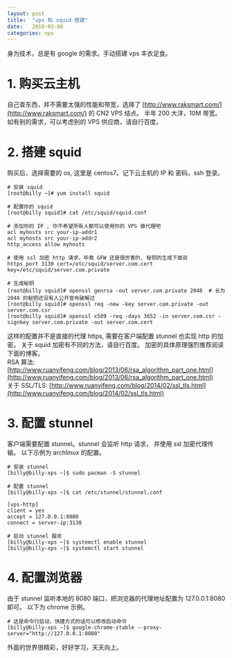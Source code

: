 ```yaml
---
layout: post
title:  "vps 和 squid 搭建"
date:   2018-03-08
categories: vps
---
```


身为技术，总是有 google 的需求。手动搭建 vps 丰衣足食。

# 1. 购买云主机
自己查东西，并不需要太强的性能和带宽，选择了 [http://www.raksmart.com/](http://www.raksmart.com/) 的 CN2 VPS 结点。
半年 200 大洋，10M 带宽。
如有别的需求，可以考虑别的 VPS 供应商，请自行百度。

# 2. 搭建 squid 
购买后，选择需要的 os, 这里是 centos7。记下云主机的 IP 和 密码，ssh 登录。

```
# 安装 squid
[root@billy ~]# yum install squid

# 配置你的 squid
[root@billy squid]# cat /etc/squid/squid.conf

# 添加你的 IP , 你不希望所有人都可以使用你的 VPS 做代理吧
acl myhosts src your-ip-addr1
acl myhosts src your-ip-addr2
http_access allow myhosts

# 使用 ssl 加密 http 请求，毕竟 GFW 还是很厉害的, 秘钥的生成下面说
https_port 3130 cert=/etc/squid/server.com.cert key=/etc/squid/server.com.private 

# 生成秘钥
[root@billy squid]# openssl genrsa -out server.com.private 2048  # 长为 2048 的秘钥还没有人公开宣布破解过
[root@billy squid]# openssl req -new -key server.com.private -out server.com.csr  
[root@billy squid]# openssl x509 -req -days 3652 -in server.com.csr -signkey server.com.private -out server.com.cert
```
这样的配置并不是直接的代理 https, 需要在客户端配置 stunnel 也实现 http 的加密。
关于 squid 加密有不同的方法，请自行百度。
加密的具体原理强烈推荐阅读下面的博客。  
RSA 算法: [http://www.ruanyifeng.com/blog/2013/06/rsa_algorithm_part_one.html](http://www.ruanyifeng.com/blog/2013/06/rsa_algorithm_part_one.html)    
关于 SSL/TLS: [http://www.ruanyifeng.com/blog/2014/02/ssl_tls.html](http://www.ruanyifeng.com/blog/2014/02/ssl_tls.html)

# 3. 配置 stunnel
客户端需要配置 stunnel。stunnel 会监听 http 请求， 并使用 ssl 加密代理传输。
以下示例为 archlinux 的配置。

```
# 安装 stunnel
[billy@billy-xps ~]$ sudo pacman -S stunnel

# 配置 stunnel
[billy@billy-xps ~]$ cat /etc/stunnel/stunnel.conf

[vps-http]
client = yes
accept = 127.0.0.1:8080
connect = server-ip:3130

# 启动 stunnel 服务
[billy@billy-xps ~]$ systemctl enable stunnel
[billy@billy-xps ~]$ systemctl start stunnel
```

# 4. 配置浏览器
由于 stunnel 监听本地的 8080 端口，把浏览器的代理地址配置为 127.0.0.1:8080 即可。
以下为 chrome 示例。

```
# 这是命令行启动，快捷方式的话可以修改启动命令
[billy@billy-xps ~]$ google-chrome-stable --proxy-server="http://127.0.0.1:8080" 
```

外面的世界很精彩，好好学习，天天向上。





